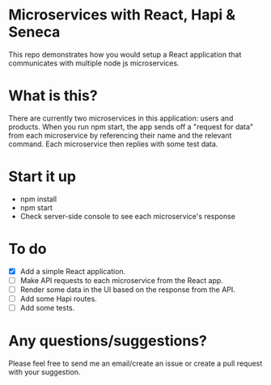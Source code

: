 # Microservices with React, Hapi & Seneca
This repo demonstrates how you would setup a React application that communicates with multiple node js microservices.

# What is this?
There are currently two microservices in this application: users and products.
When you run npm start, the app sends off a "request for data" from each microservice by referencing their name and the relevant command.
Each microservice then replies with some test data.

# Start it up

- npm install
- npm start
- Check server-side console to see each microservice's response

# To do

- [x] Add a simple React application.
- [ ] Make API requests to each microservice from the React app.
- [ ] Render some data in the UI based on the response from the API.
- [ ] Add some Hapi routes.
- [ ] Add some tests.

# Any questions/suggestions?
Please feel free to send me an email/create an issue or create a pull request with your suggestion.

